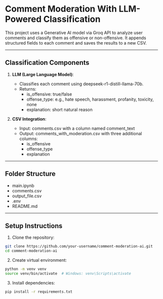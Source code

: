 # Comment Moderation With LLM-Powered Classification

This project uses a Generative AI model via Groq API to analyze user comments and classify them as offensive or non-offensive. It appends structured fields to each comment and saves the results to a new CSV.

---

## Classification Components

1. **LLM (Large Language Model)**:
   - Classifies each comment using deepseek-r1-distill-llama-70b.
   - Returns:
     - is_offensive: true/false
     - offense_type: e.g., hate speech, harassment, profanity, toxicity, none
     - explanation: short natural reason

2. **CSV Integration**:
   - Input: comments.csv with a column named comment_text
   - Output: comments_with_moderation.csv with three additional columns:
     - is_offensive
     - offense_type
     - explanation

---

## Folder Structure

- main.ipynb
- comments.csv
- output_file.csv
- .env
- README.md

---

## Setup Instructions

1. Clone the repository:
```bash
git clone https://github.com/your-username/comment-moderation-ai.git
cd comment-moderation-ai
```

2. Create virtual environment:
```bash
python -m venv venv
source venv/bin/activate  # Windows: venv\Scripts\activate
```

3. Install dependencies:
```bash
pip install -r requirements.txt
```
